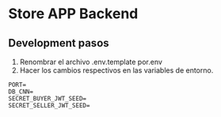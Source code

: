 
# Store APP Backend



## Development pasos

1. Renombrar el archivo .env.template por.env
2. Hacer los cambios respectivos en las variables de entorno.

```
PORT=
DB_CNN=
SECRET_BUYER_JWT_SEED=
SECRET_SELLER_JWT_SEED=

```